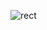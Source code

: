 ![rect](https://capsule-render.vercel.app/api?type=rect&color=gradient&text=%20%20HYUNSEO%20ing&fontAlign=37&fontSize=40&textBg=true&desc=@JGM&descAlign=60&descAlignY=50)

